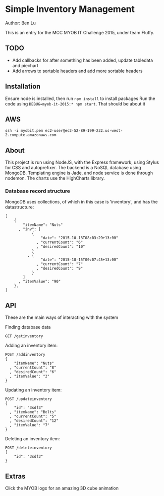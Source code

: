 Simple Inventory Management
===========================

Author: Ben Lu

This is an entry for the MCC MYOB IT Challenge 2015, under team Fluffy.

TODO
----

* Add callbacks for after something has been added, update tabledata and piechart
* Add arrows to sortable headers and add more sortable headers

Installation
------------

Ensure node is installed, then run `npm install` to install packages
Run the code using `DEBUG=myob-it-2015:* npm start`. 
That should be about it

AWS
---

```
ssh -i myobit.pem ec2-user@ec2-52-89-199-232.us-west-2.compute.amazonaws.com
```

About
-----

This project is run using NodeJS, with the Express framework, using Stylus for CSS and autoprefixer. The backend is a NoSQL database using MongoDB.
Templating engine is Jade, and node service is done through nodemon.
The charts use the HighCharts library.

### Database record structure

MongoDB uses collections, of which in this case is 'inventory', and has the datastructure:

```
[
    {
        "itemName": "Nuts"
      , "inv": [
            {
                "date": "2015-10-13T08:03:29+13:00"
              , "currentCount": "6"
              , "desiredCount": "10"
            }
          , {
                "date": "2015-10-15T00:07:45+13:00"
              , "currentCount": "7"
              , "desiredCount": "9"
            }
        ]
      , "itemValue": "90"
    },
]
```

API
---

These are the main ways of interacting with the system

Finding database data

```
GET /getinventory
```

Adding an inventory item:

```
POST /addinventory
{
    "itemName": "Nuts"
  , "currentCount": "8"
  , "desiredCount": "6"
  , "itemValue": "3"
}
```

Updating an inventory item:

```
POST /updateinventory
{
    "id": "3sdf3"
  , "itemName": "Bolts"
  , "currentCount": "5"
  , "desiredCount": "12"
  , "itemValue": "7"
}
```

Deleting an inventory item:

```
POST /deleteinventory
{
    "id": "3sdf3"
}
```


Extras
------

Click the MYOB logo for an amazing 3D cube animation
